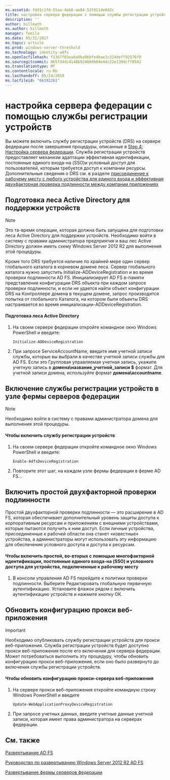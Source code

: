 ```yaml
---
ms.assetid: fdd1c1fd-55aa-4eb8-ae84-53f811de042c
title: настройка сервера федерации с помощью службы регистрации устройств
description: ''
author: billmath
ms.author: billmath
manager: femila
ms.date: 05/31/2017
ms.topic: article
ms.prod: windows-server-threshold
ms.technology: identity-adfs
ms.openlocfilehash: f1367f03ea8a9ba96bfe4bae1c324deff92576f0
ms.sourcegitcommit: 0b5fd4dc4148b92480db04e4dc22e139dcff8582
ms.translationtype: MT
ms.contentlocale: ru-RU
ms.lasthandoff: 05/24/2019
ms.locfileid: "66192261"
---
```

# <a name="configure-a-federation-server-with-device-registration-service"></a>настройка сервера федерации с помощью службы регистрации устройств

Вы можете включить службу регистрации устройств \(DRS\) на сервере федерации после завершения процедуры, описанные в [Step 4: Настройка сервера федерации](https://technet.microsoft.com/library/dn303424.aspx). Служба регистрации устройств предоставляет механизм адаптации эффективная идентификации, постоянные единого входа\-на \(SSO\)и условный доступ для пользователей, которым требуется доступ к компании ресурсы. Дополнительные сведения о DRS см. в разделе [присоединение к рабочему месту с любого устройства для единого входа и эффективная двухфакторная проверка подлинности между компании приложениях](../../ad-fs/operations/Join-to-Workplace-from-Any-Device-for-SSO-and-Seamless-Second-Factor-Authentication-Across-Company-Applications.md)  
  
## <a name="prepare-your-active-directory-forest-to-support-devices"></a>Подготовка леса Active Directory для поддержки устройств  
  
> [!NOTE]  
> Это та\-время операции, которая должна быть запущена для подготовки леса Active Directory для поддержки устройств. Необходимо войти в систему с правами администратора предприятия и ваш лес Active Directory должен иметь схему Windows Server 2012 R2 для выполнения этой процедуры.  
>   
> Кроме того DRS требуется наличие по крайней мере один сервер глобального каталога в корневом домене леса. Сервер глобального каталога нужно запустить Initialize\-ADDeviceRegistration и во время проверки подлинности AD FS. Инициализирует AD FS в\-памяти представление конфигурации DRS объекта при каждом запросе проверки подлинности, и если не удается найти объект конфигурации DRS на Контроллере домена в текущем домене, запрос производится попытка от глобального Каталога, на котором были объекты DRS настраивается во время инициализации\-ADDeviceRegistration.  
  
#### <a name="to-prepare-the-active-directory-forest"></a>Подготовка леса Active Directory  
  
1.  На своем сервере федерации откройте командное окно Windows PowerShell и введите:  
  
    ```  
    Initialize-ADDeviceRegistration  
    ```  
  
2.  При запросе ServiceAccountName, введите имя учетной записи службы, которые вы выбрали в качестве учетной записи службы для AD FS.  Если это Групповая управляемая учетная запись, укажите учетную запись в **домена\\название_учетной_записи $** формат. Для учетной записи домена, используйте формат **домена\\accountname**.  
  
## <a name="enable-device-registration-service-on-a-federation-server-farm-node"></a>Включение службы регистрации устройств в узле фермы серверов федерации  
  
> [!NOTE]  
> Необходимо войти в систему с правами администратора домена для выполнения этой процедуры.  
  
#### <a name="to-enable-device-registration-service"></a>Чтобы включить службу регистрации устройств  
  
1.  На своем сервере федерации откройте командное окно Windows PowerShell и введите:  
  
    ```  
    Enable-AdfsDeviceRegistration  
    ```  
  
2.  Повторите этот шаг, на каждом узле фермы федерации в ферме AD FS...  
  
## <a name="enable-seamless-second-factor-authentication"></a>Включить простой двухфакторной проверки подлинности  
Простой двухфакторной проверки подлинности — это расширение в AD FS, которая обеспечивает дополнительный уровень защиты доступа к корпоративным ресурсам и приложениям с внешними устройствами, которые пытаются получить к ним доступ. Если личные устройства, присоединенные к рабочей области она станет «известные» устройства, а администраторы могут использовать эту информацию для обеспечения условного доступа и доступа к ресурсам.  
  
#### <a name="to-enable-seamless-second-factor-authentication-persistent-single-sign-on-sso-and-conditional-access-for-workplace-joined-devices"></a>Чтобы включить простой, во-вторых с помощью многофакторной идентификации, постоянные единого входа\-на \(SSO\) и условного доступа для устройства, подключенные к рабочему месту  
  
1.  В консоли управления AD FS перейдите к политики проверки подлинности. Выберите Редактировать глобальную первичную аутентификацию. Установите флажок рядом с включить аутентификацию устройств и нажмите кнопку ОК.  
  
## <a name="update-the-web-application-proxy-configuration"></a>Обновить конфигурацию прокси веб-приложения  
  
> [!IMPORTANT]  
> Необходимо опубликовать службу регистрации устройств для прокси веб-приложения.  Служба регистрации устройств будет доступно прокси веб-приложения после его включения для сервера федерации.  Может потребоваться выполнить эту процедуру, чтобы обновить конфигурацию прокси веб-приложения, если оно было развернуто до включения службы регистрации устройств.  
  
#### <a name="to-update-the-web-application-proxy-configuration"></a>Чтобы обновить конфигурацию прокси-сервера веб-приложения  
  
1.  На сервере прокси веб-приложения откройте командную строку Windows PowerShell и введите  
  
    ```  
    Update-WebApplicationProxyDeviceRegistration  
    ```  
  
2.  При запросе учетных данных, введите учетные данные учетной записи, которая имеет права администратора на серверах федерации.  
  
## <a name="see-also"></a>См. также 

[Развертывание AD FS](../../ad-fs/AD-FS-Deployment.md)  

[Руководство по развертыванию Windows Server 2012 R2 AD FS](../../ad-fs/deployment/Windows-Server-2012-R2-AD-FS-Deployment-Guide.md)  
 
[Развертывание фермы серверов федерации](../../ad-fs/deployment/Deploying-a-Federation-Server-Farm.md)  
  


